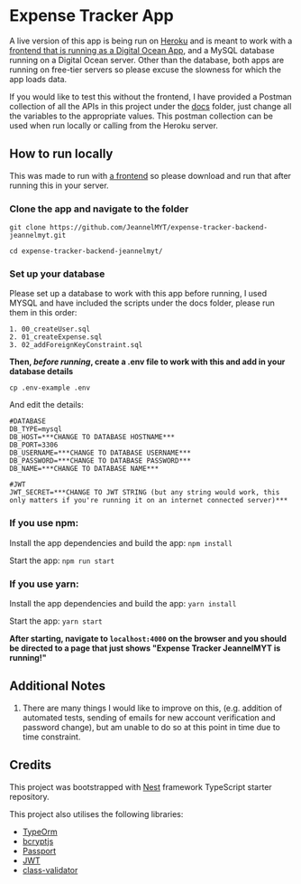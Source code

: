 # Expense Tracker App

A live version of this app is being run on [Heroku](https://expense-tracker-backend-jean.herokuapp.com/) and is meant to work with a [frontend that is running as a Digital Ocean App](https://expense-tracker-jeannelmyt-g2sqi.ondigitalocean.app/), and a MySQL database running on a Digital Ocean server. Other than the database, both apps are running on free-tier servers so please excuse the slowness for which the app loads data.

If you would like to test this without the frontend, I have provided a Postman collection of all the APIs in this project under the [docs](https://github.com/JeannelMYT/expense-tracker-backend-jeannelmyt/tree/main/docs) folder, just change all the variables to the appropriate values. This postman collection can be used when run locally or calling from the Heroku server.

## How to run locally

This was made to run with [a frontend](https://github.com/JeannelMYT/expense-tracker-jeannelmyt) so please download and run that after running this in your server.

### Clone the app and navigate to the folder

```
git clone https://github.com/JeannelMYT/expense-tracker-backend-jeannelmyt.git

cd expense-tracker-backend-jeannelmyt/
```

### Set up your database

Please set up a database to work with this app before running, I used MYSQL and have included the scripts under the docs folder, please run them in this order:

```
1. 00_createUser.sql
2. 01_createExpense.sql
3. 02_addForeignKeyConstraint.sql
```

**Then, _before running_, create a .env file to work with this and add in your database details**

```
cp .env-example .env
```

And edit the details:

```
#DATABASE
DB_TYPE=mysql
DB_HOST=***CHANGE TO DATABASE HOSTNAME***
DB_PORT=3306
DB_USERNAME=***CHANGE TO DATABASE USERNAME***
DB_PASSWORD=***CHANGE TO DATABASE PASSWORD***
DB_NAME=***CHANGE TO DATABASE NAME***

#JWT
JWT_SECRET=***CHANGE TO JWT STRING (but any string would work, this only matters if you're running it on an internet connected server)***
```

### If you use npm:

Install the app dependencies and build the app:
`npm install`

Start the app:
`npm run start`

### If you use yarn:

Install the app dependencies and build the app:
`yarn install`

Start the app:
`yarn start`

**After starting, navigate to `localhost:4000` on the browser and you should be directed to a page that just shows "Expense Tracker JeannelMYT is running!"**

## Additional Notes

1. There are many things I would like to improve on this, (e.g. addition of automated tests, sending of emails for new account verification and password change), but am unable to do so at this point in time due to time constraint.

## Credits

This project was bootstrapped with [Nest](https://github.com/nestjs/nest) framework TypeScript starter repository.

This project also utilises the following libraries:

- [TypeOrm](https://www.npmjs.com/package/typeorm)
- [bcryptjs](https://www.npmjs.com/package/bcryptjs)
- [Passport](https://www.npmjs.com/package/@nestjs/passport)
- [JWT](https://www.npmjs.com/package/@nestjs/jwt)
- [class-validator](https://github.com/typestack/class-validator)
